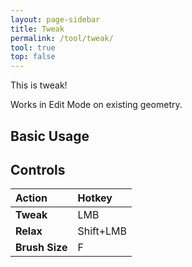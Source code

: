 ```yaml
---
layout: page-sidebar
title: Tweak
permalink: /tool/tweak/
tool: true
top: false
---
```


This is tweak!

Works in Edit Mode on existing geometry.

## Basic Usage

## Controls

| Action | Hotkey |
| :------ | :------ |
| **Tweak** | LMB |
| **Relax** | Shift+LMB |
| **Brush Size** | F |
 